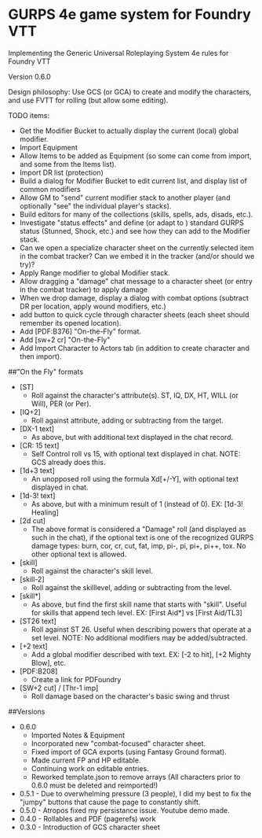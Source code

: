 # GURPS 4e game system for Foundry VTT
Implementing the Generic Universal Roleplaying System 4e rules for Foundry VTT

Version 0.6.0

Design philosophy: Use GCS (or GCA) to create and modify the characters, and use FVTT for rolling (but allow some editing).

TODO items:

- Get the Modifier Bucket to actually display the current (local) global modifier.
- Import Equipment
- Allow Items to be added as Equipment (so some can come from import, and some from the Items list).
- Import DR list (protection)
- Build a dialog for Modifier Bucket to edit current list, and display list of common modifiers
- Allow GM to "send" current modifier stack to another player (and optionally "see" the individual player's stacks).
- Build editors for many of the collections (skills, spells, ads, disads, etc.).   
- Investigate "status effects" and define (or adapt to ) standard GURPS status (Stunned, Shock, etc.) and see how they can add to the Modifier stack.
- Can we open a specialize character sheet on the currently selected item in the combat tracker?  Can we embed it in the tracker (and/or should we try)?
- Apply Range modifier to global Modifier stack.
- Allow dragging a "damage" chat message to a character sheet (or entry in the combat tracker) to apply damage
- When we drop damage, display a dialog with combat options (subtract DR per location, apply wound modifiers, etc.)
- add button to quick cycle through character sheets (each sheet should remember its opened location).
- Add [PDF:B376] "On-the-Fly" format.
- Add [sw+2 cr] "On-the-Fly"
- Add Import Character to Actors tab (in addition to create character and then import).


##"On the Fly" formats

- [ST]
    - Roll against the character's attribute(s).   ST, IQ, DX, HT, WILL (or Will), PER (or Per).
- [IQ+2]
    - Roll against attribute, adding or subtracting from the target.
- [DX-1 text]
    - As above, but with additional text displayed in the chat record. 
- [CR: 15 text]
    - Self Control roll vs 15, with optional text displayed in chat.   NOTE:  GCS already does this.
- [1d+3 text]
    - An unopposed roll using the formula Xd[+/-Y], with optional text displayed in chat.
- [1d-3! text]
    - As above, but with a minimum result of 1 (instead of 0).   EX: [1d-3! Healing]
- [2d cut]
    - The above format is considered a "Damage" roll (and displayed as such in the chat), if the optional text is one of the recognized GURPS damage types:  burn, cor, cr, cut, fat, imp, pi-, pi, pi+, pi++, tox.  No other optional text is allowed.
- [skill]
    - Roll against the character's skill level.
- [skill-2]
    - Roll against the skilllevel, adding or subtracting from the level.
- [skill*]
    - As above, but find the first skill name that starts with "skill".  Useful for skills that append tech level.   EX: [First Aid*] vs [First Aid/TL3]
- [ST26 text]
    - Roll against ST 26.   Useful when describing powers that operate at a set level.  NOTE:  No additional modifiers may be added/subtracted.
- [+2 text]
    - Add a global modifier described with text.   EX: [-2 to hit], [+2 Mighty Blow], etc.
- [PDF:B208]
    - Create a link for PDFoundry
- [SW+2 cut] / [Thr-1 imp]
    - Roll damage based on the character's basic swing and thrust



##Versions
- 0.6.0 
    - Imported Notes & Equipment
    - Incorporated new "combat-focused" character sheet.  
    -	Fixed import of GCA exports (using Fantasy Ground format).   
    - Made current FP and HP editable.
    -	Continuing work on editable entries.   
    -	Reworked template.json to remove arrays (All characters prior to 0.6.0 must be deleted and reimported!)
- 0.5.1 - Due to overwhelming pressure (3 people), I did my best to fix the "jumpy" buttons that cause the page to constantly shift.
- 0.5.0 - Atropos fixed my persistance issue.   Youtube demo made.
- 0.4.0 - Rollables and PDF (pagerefs) work
- 0.3.0 - Introduction of GCS character sheet


